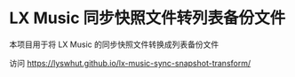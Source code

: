 # LX Music 同步快照文件转列表备份文件

本项目用于将 LX Music 的同步快照文件转换成列表备份文件

访问 https://lyswhut.github.io/lx-music-sync-snapshot-transform/
